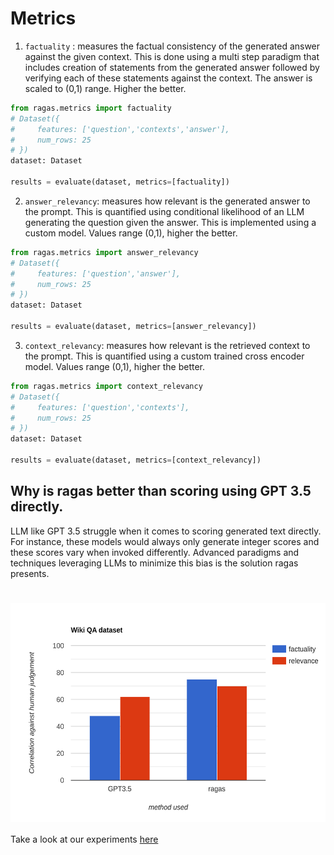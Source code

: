 # Metrics

1. `factuality` : measures the factual consistency of the generated answer against the given context. This is done using a multi step paradigm that includes creation of statements from the generated answer followed by verifying each of these statements against the context. The answer is scaled to (0,1) range. Higher the better.
```python
from ragas.metrics import factuality
# Dataset({
#     features: ['question','contexts','answer'],
#     num_rows: 25
# })
dataset: Dataset

results = evaluate(dataset, metrics=[factuality])
```
2. `answer_relevancy`: measures how relevant is the generated answer to the prompt. This is quantified using conditional likelihood of an LLM generating the question given the answer. This is implemented using a custom model. Values range (0,1), higher the better.
```python
from ragas.metrics import answer_relevancy
# Dataset({
#     features: ['question','answer'],
#     num_rows: 25
# })
dataset: Dataset

results = evaluate(dataset, metrics=[answer_relevancy])
```

3. `context_relevancy`: measures how relevant is the retrieved context to the prompt. This is quantified using a custom trained cross encoder model. Values range (0,1), higher the better.
```python
from ragas.metrics import context_relevancy
# Dataset({
#     features: ['question','contexts'],
#     num_rows: 25
# })
dataset: Dataset

results = evaluate(dataset, metrics=[context_relevancy])
```
## Why is ragas better than scoring using GPT 3.5 directly.
LLM like GPT 3.5 struggle when it comes to scoring generated text directly. For instance, these models would always only generate integer scores and these scores vary when invoked differently. Advanced paradigms and techniques leveraging LLMs to minimize this bias is the solution ragas presents.
<h1 align="center">
  <img style="vertical-align:middle" height="350"
  src="./assets/bar-graph.svg">
</h1>

Take a look at our experiments [here](/experiments/assesments/metrics_assesments.ipynb)